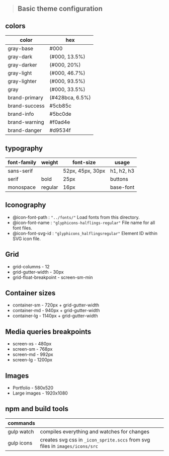 ﻿>## Basic theme configuration

## colors
|  color | hex  |
|--|--|
| gray-base | #000 |
| gray-dark | (#000, 13.5%) |
| gray-darker | (#000, 20%) |
| gray-light | (#000, 46.7%) |
| gray-lighter |  (#000, 93.5%)|
| gray |  (#000, 33.5%) |
| brand-primary | (#428bca, 6.5%)  |
| brand-success| #5cb85c  |
| brand-info | #5bc0de |
| brand-warning | #f0ad4e |
| brand-danger | #d9534f |

## typography

| font-family | weight | font-size | usage |
|--|--|--|--|
| sans-serif |  | 52px, 45px, 30px | h1, h2, h3 |
| serif | bold | 25px | buttons|
| monospace | regular | 16px | base-font|

## Iconography
-	@icon-font-path :  `"../fonts/"` Load fonts from this directory.
-	@icon-font-name : `"glyphicons-halflings-regular"` File name for all font files.
-	@icon-font-svg-id : `"glyphicons_halflingsregular"` Element ID within SVG icon file.

## Grid
- grid-columns - 12
- grid-gutter-width - 30px
- grid-float-breakpoint - screen-sm-min

## Container sizes
- container-sm - 720px + grid-gutter-width
- container-md - 940px + grid-gutter-width
- container-lg - 1140px + grid-gutter-width

## Media queries breakpoints

 - screen-xs - 480px
 - screen-sm - 768px
 - screen-md - 992px
 - screen-lg - 1200px
 
## Images
-  Portfolio - 580x520
-  Large images - 1920x1080
## npm and build tools
|commands|  |
|--|--|
| gulp watch | compiles everything and watches for changes |
| gulp icons | creates svg css in `_icon_sprite.sccs` from svg files in `images/icons/src` |

